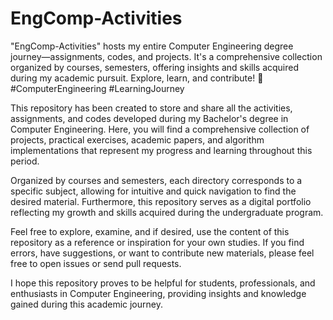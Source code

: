 # EngComp-Activities
"EngComp-Activities" hosts my entire Computer Engineering degree journey—assignments, codes, and projects. It's a comprehensive collection organized by courses, semesters, offering insights and skills acquired during my academic pursuit. Explore, learn, and contribute! 🚀 #ComputerEngineering #LearningJourney

This repository has been created to store and share all the activities, assignments, and codes developed during my Bachelor's degree in Computer Engineering. Here, you will find a comprehensive collection of projects, practical exercises, academic papers, and algorithm implementations that represent my progress and learning throughout this period.

Organized by courses and semesters, each directory corresponds to a specific subject, allowing for intuitive and quick navigation to find the desired material. Furthermore, this repository serves as a digital portfolio reflecting my growth and skills acquired during the undergraduate program.

Feel free to explore, examine, and if desired, use the content of this repository as a reference or inspiration for your own studies. If you find errors, have suggestions, or want to contribute new materials, please feel free to open issues or send pull requests.

I hope this repository proves to be helpful for students, professionals, and enthusiasts in Computer Engineering, providing insights and knowledge gained during this academic journey.
